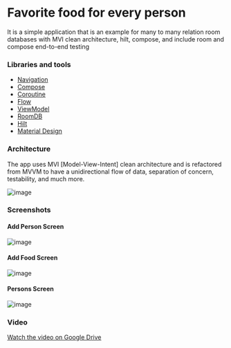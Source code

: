 # Favorite food for every person
It is a simple application that is an example for many to many relation room databases with MVI clean architecture, hilt, compose, and include room and compose end-to-end testing

### Libraries and tools

+ [Navigation](https://developer.android.com/develop/ui/compose/navigation)
+ [Compose](https://developer.android.com/develop/ui/compose)
+ [Coroutine](https://developer.android.com/kotlin/coroutines)
+ [Flow](https://developer.android.com/kotlin/flow)
+ [ViewModel](https://developer.android.com/topic/libraries/architecture/viewmodel)
+ [RoomDB](https://developer.android.com/topic/libraries/architecture/room)
+ [Hilt](https://developer.android.com/training/dependency-injection/hilt-android)
+ [Material Design](https://developer.android.com/develop/ui/compose/designsystems/material3)

### Architecture

The app uses MVI [Model-View-Intent] clean architecture and is refactored from MVVM to have a unidirectional flow of data, separation of concern, testability, and much more.

![image]([https://miro.medium.com/v2/resize:fit:1100/format:webp/1*UNlTvPiF7VkcE3BOap6RRA.png](https://images.app.goo.gl/GUfwXxhsBwbvBK5t7))

### Screenshots 

#### Add Person Screen
![image](https://drive.google.com/uc?export=view&id=1H12szxsc5dnENoXBSuGt8E1MTFqNpDNp)
#### Add Food Screen
![image](https://drive.google.com/uc?export=view&id=1Tgir7gvNrjCX8HjZvmCh4QPQPmId0Gu5)
#### Persons Screen
![image](https://drive.google.com/uc?export=view&id=1oyQTANH3Qkwu3pouyulcuF_pNc1R8MUN)

### Video
[Watch the video on Google Drive](https://drive.google.com/uc?export=download&id=1aiP6WvLZ-GCnCkc7XQOH70wuMWS2kvFD)


